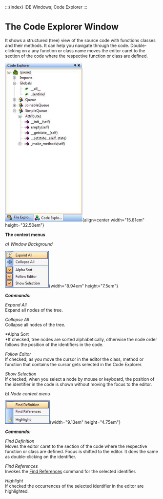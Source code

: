 :::{index} IDE Windows; Code Explorer
:::

# The Code Explorer Window

It shows a structured (tree) view of the source code with functions classes and their methods. 
It can help you navigate through the code. Double-clicking on a any function or class name 
moves the editor caret to the section of the code where the respective function or class are 
defined.  

![graphic](images/codeexplorer1.JPG){align=center width="15.81em" height="32.50em"}

**The context menus**

*a) Window Background*  
  
![graphic](images/codeexplorer2.JPG){width="8.94em" height="7.5em"}
  
***Commands:***  

*Expand All*\
Expand all nodes of the tree.

*Collapse All*\
Collapse all nodes of the tree.

*Alpha Sort\
*If checked, tree nodes are sorted alphabetically, otherwise the node order follows the position 
of the identifiers in the code.  

*Follow Editor*\
If checked, as you move the cursor in the editor the class, method or function that contains 
the cursor gets selected in the Code Explorer.  

*Show Selection*\
If checked, when you select a node by mouse or keyboard, the position of the identifier in the 
code is shown without moving the focus to the editor.  
  
*b) Node context menu*  

![graphic](images/codeexplorer3.JPG){width="9.13em" height="4.75em"}  

***Commands:***  

*Find Definition*\
Moves the editor caret to the section of the code where the respective function or class are 
defined. Focus is shifted to the editor. It does the same as double-clicking on the identifier.  

*Find References*\
Invokes the [Find References](findreferences) command for the selected identifier.  

*Highlight*\
If checked the occurrences of the selected identifier in the editor are highlighted.

